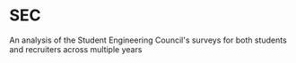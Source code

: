 # SEC
An analysis of the Student Engineering Council's surveys for both students and recruiters across multiple years
